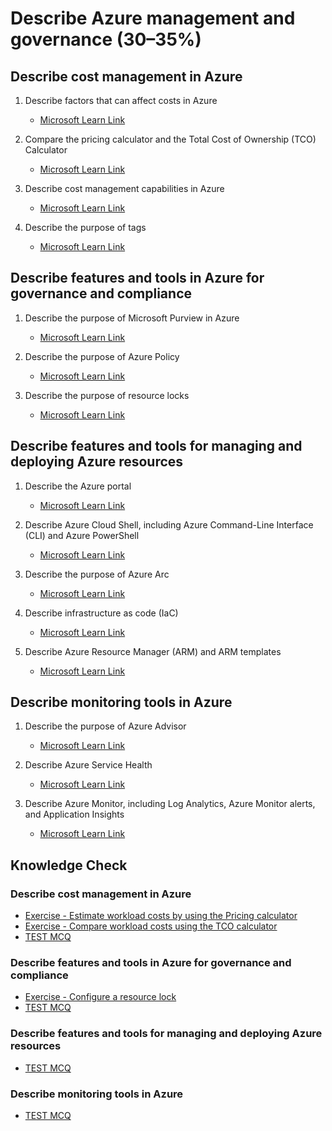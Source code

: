 # Describe Azure management and governance (30–35%)


## Describe cost management in Azure
1. Describe factors that can affect costs in Azure
   - [Microsoft Learn Link](https://learn.microsoft.com/en-us/training/modules/describe-cost-management-azure/2-describe-factors-affect-costs-azure?ns-enrollment-type=learningpath&ns-enrollment-id=learn.wwl.describe-azure-management-governance)

1. Compare the pricing calculator and the Total Cost of Ownership (TCO) Calculator
   - [Microsoft Learn Link](https://learn.microsoft.com/en-us/training/modules/describe-cost-management-azure/3-compare-pricing-total-cost-of-ownership-calculators)

1. Describe cost management capabilities in Azure
   - [Microsoft Learn Link](https://learn.microsoft.com/en-us/training/modules/describe-cost-management-azure/6-describe-azure-tool)

1. Describe the purpose of tags
   - [Microsoft Learn Link](https://learn.microsoft.com/en-us/training/modules/describe-cost-management-azure/7-describe-purpose-of-tags)


## Describe features and tools in Azure for governance and compliance

1. Describe the purpose of Microsoft Purview in Azure
   - [Microsoft Learn Link](https://learn.microsoft.com/en-us/training/modules/describe-features-tools-azure-for-governance-compliance/2-describe-purpose-microsoft-purview)

1. Describe the purpose of Azure Policy
   - [Microsoft Learn Link](https://learn.microsoft.com/en-us/training/modules/describe-features-tools-azure-for-governance-compliance/3-describe-purpose-of-azure-policy)

1. Describe the purpose of resource locks
   - [Microsoft Learn Link](https://learn.microsoft.com/en-us/training/modules/describe-features-tools-azure-for-governance-compliance/4-describe-purpose-of-resource-locks)


## Describe features and tools for managing and deploying Azure resources

1. Describe the Azure portal
   - [Microsoft Learn Link](https://learn.microsoft.com/en-us/training/modules/describe-features-tools-manage-deploy-azure-resources/2-describe-interacting-azure)

1. Describe Azure Cloud Shell, including Azure Command-Line Interface (CLI) and Azure PowerShell
   - [Microsoft Learn Link](https://learn.microsoft.com/en-us/training/modules/describe-features-tools-manage-deploy-azure-resources/2-describe-interacting-azure)

1. Describe the purpose of Azure Arc
   - [Microsoft Learn Link](https://learn.microsoft.com/en-us/training/modules/describe-features-tools-manage-deploy-azure-resources/3-describe-purpose-of-azure-arc)

1. Describe infrastructure as code (IaC)
   - [Microsoft Learn Link](https://learn.microsoft.com/en-us/training/modules/describe-features-tools-manage-deploy-azure-resources/4-describe-azure-resource-manager-azure-arm-templates)

1. Describe Azure Resource Manager (ARM) and ARM templates
   - [Microsoft Learn Link](https://learn.microsoft.com/en-us/training/modules/describe-features-tools-manage-deploy-azure-resources/4-describe-azure-resource-manager-azure-arm-templates)


## Describe monitoring tools in Azure

1. Describe the purpose of Azure Advisor
   - [Microsoft Learn Link](https://learn.microsoft.com/en-us/training/modules/describe-monitoring-tools-azure/2-describe-purpose-of-azure-advisor)

1. Describe Azure Service Health
   - [Microsoft Learn Link](https://learn.microsoft.com/en-us/training/modules/describe-monitoring-tools-azure/3-describe-azure-service-health)

1. Describe Azure Monitor, including Log Analytics, Azure Monitor alerts, and Application Insights
   - [Microsoft Learn Link](https://learn.microsoft.com/en-us/training/modules/describe-monitoring-tools-azure/4-describe-azure-monitor)

  

## Knowledge Check
### Describe cost management in Azure
- [Exercise - Estimate workload costs by using the Pricing calculator](https://learn.microsoft.com/en-us/training/modules/describe-cost-management-azure/4-exercise-estimate-workload-costs-use-pricing-calculator)
- [Exercise - Compare workload costs using the TCO calculator](https://learn.microsoft.com/en-us/training/modules/describe-cost-management-azure/5-exercise-compare-workload-costs-use-total-cost-ownership-calculator)
- [TEST MCQ](https://learn.microsoft.com/en-us/training/modules/describe-cost-management-azure/8-knowledge-check)

### Describe features and tools in Azure for governance and compliance
- [Exercise - Configure a resource lock](https://learn.microsoft.com/en-us/training/modules/describe-features-tools-azure-for-governance-compliance/5-exercise-configure-resource-lock)
- [TEST MCQ](https://learn.microsoft.com/en-us/training/modules/describe-features-tools-azure-for-governance-compliance/7-knowledge-check)

### Describe features and tools for managing and deploying Azure resources
- [TEST MCQ](https://learn.microsoft.com/en-us/training/modules/describe-features-tools-manage-deploy-azure-resources/5-knowledge-check)

### Describe monitoring tools in Azure
- [TEST MCQ](https://learn.microsoft.com/en-us/training/modules/describe-monitoring-tools-azure/5-knowledge-check)
